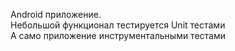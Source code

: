 Android приложение.  
Небольшой функционал тестируется Unit тестами  
А само приложение инструментальными тестами  
